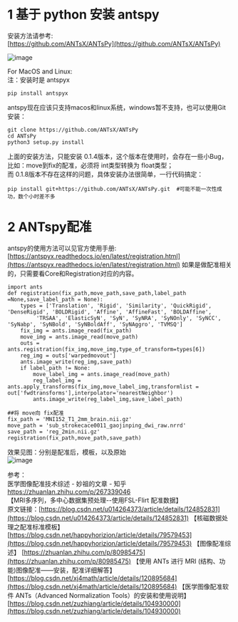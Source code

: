 # 1 基于 python 安装 antspy
安装方法请参考:  
[https://github.com/ANTsX/ANTsPy](https://github.com/ANTsX/ANTsPy)

![image](https://github.com/Alexa2077/Preprocessing-of-stroke-MRI-data/assets/59952693/e2660f29-2979-43a5-b62b-a4377826af02)
  
For MacOS and Linux:  
注：安装时是 antspyx  
```
pip install antspyx
```
antspy现在应该只支持macos和linux系统，windows暂不支持，也可以使用Git安装：  
```
git clone https://github.com/ANTsX/ANTsPy  
cd ANTsPy  
python3 setup.py install
```
上面的安装方法，只能安装 0.1.4版本，这个版本在使用时，会存在一些小Bug，比如：move到fix的配准，必须将 int类型转换为 float类型；  
而 0.1.8版本不存在这样的问题，具体安装办法很简单，一行代码搞定：   
```
pip install git+https://github.com/ANTsX/ANTsPy.git  #可能不能一次性成功，数个小时差不多  
```

# 2 ANTspy配准

antspy的使用方法可以见官方使用手册:
[https://antspyx.readthedocs.io/en/latest/registration.html](https://antspyx.readthedocs.io/en/latest/registration.html)
如果是做配准相关的，只需要看Core和Registration对应的内容。
```
import ants
def registration(fix_path,move_path,save_path,label_path =None,save_label_path = None):
    types = ['Translation', 'Rigid', 'Similarity', 'QuickRigid', 'DenseRigid', 'BOLDRigid', 'Affine', 'AffineFast', 'BOLDAffine',
         'TRSAA', 'ElasticSyN', 'SyN', 'SyNRA', 'SyNOnly', 'SyNCC', 'SyNabp', 'SyNBold', 'SyNBoldAff', 'SyNAggro', 'TVMSQ']
    fix_img = ants.image_read(fix_path)
    move_img = ants.image_read(move_path)
    outs = ants.registration(fix_img,move_img,type_of_transform=types[6])
    reg_img = outs['warpedmovout']
    ants.image_write(reg_img,save_path)
    if label_path != None:
        move_label_img = ants.image_read(move_path)
        reg_label_img = ants.apply_transforms(fix_img,move_label_img,transformlist = out['fwdtransforms'],interpolator='nearestNeighbor')
        ants.image_write(reg_label_img,save_label_path)

##将 move向 fix配准
fix_path = 'MNI152_T1_2mm_brain.nii.gz'
move_path = 'sub_strokecace0011_gaojinping_dwi_raw.nrrd'
save_path = 'reg_2min.nii.gz'
registration(fix_path,move_path,save_path)
```

效果见图：分别是配准后，模板，以及原始   
![image](https://github.com/Alexa2077/Preprocessing-of-stroke-MRI-data/assets/59952693/64a6f251-79ad-4c94-9edc-f7f962cb4e51)





参考：  
医学图像配准技术综述 - 妙祖的文章 - 知乎 https://zhuanlan.zhihu.com/p/267339046   
【MRI多序列，多中心数据集预处理--使用FSL-Flirt 配准数据】  
原文链接：[https://blog.csdn.net/u014264373/article/details/124852831](https://blog.csdn.net/u014264373/article/details/124852831)
【核磁数据处理之配准标准模板】  
[https://blog.csdn.net/happyhorizion/article/details/79579453](https://blog.csdn.net/happyhorizion/article/details/79579453)
【图像配准综述】
[https://zhuanlan.zhihu.com/p/80985475](https://zhuanlan.zhihu.com/p/80985475)
【使用 ANTs 进行 MRI (结构、功能)图像配准——安装，配准详细解答】
[https://blog.csdn.net/xj4math/article/details/120895684](https://blog.csdn.net/xj4math/article/details/120895684)
【医学图像配准软件 ANTs（Advanced Normalization Tools）的安装和使用说明】
[https://blog.csdn.net/zuzhiang/article/details/104930000](https://blog.csdn.net/zuzhiang/article/details/104930000)
